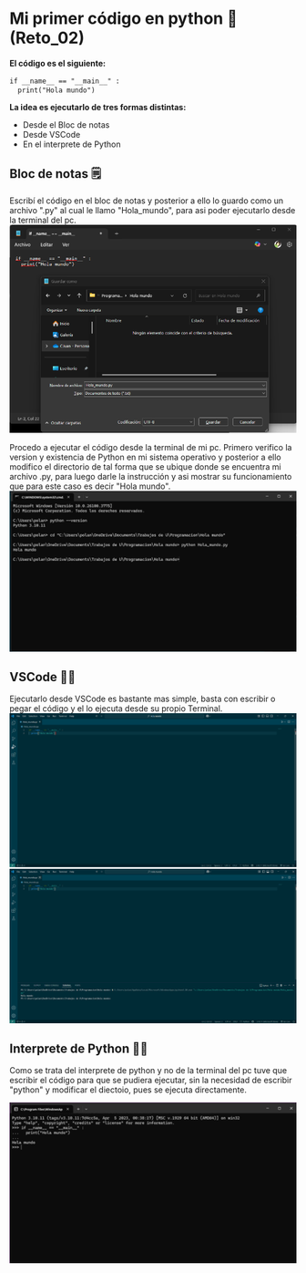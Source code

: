 # Mi primer código en python 🤠(Reto_02)
**El código es el siguiente:**
~~~
if __name__ == "__main__" :
  print("Hola mundo")
~~~
**La idea es ejecutarlo de tres formas distintas:**
- Desde el Bloc de notas
- Desde VSCode
- En el interprete de Python

## Bloc de notas 🗒️

Escribí el código en el bloc de notas y posterior a ello lo guardo como un archivo ".py" al cual le llamo "Hola_mundo", para asi poder ejecutarlo desde la terminal del pc.
![Bloc 1](Caps/cap%20bloc%202.png)

Procedo a ejecutar el código desde la terminal de mi pc.
Primero verifico la version y existencia de Python en mi sistema operativo y posterior a ello modifico el directorio de tal forma que se ubique donde se encuentra mi archivo .py, para luego darle la instrucción y asi mostrar su funcionamiento que para este caso es decir "Hola mundo".
![Bloc 2](Caps/cap%20bloc%203.png)


## VSCode 🔵📝
Ejecutarlo desde VSCode es bastante mas simple, basta con escribir o pegar el código y el lo ejecuta desde su propio Terminal.
![VScode 1](Caps/cap%20vs.png)
![VScode 2](Caps/cap%20vs%202.png)

## Interprete de Python 🧑‍💻
Como se trata del interprete de python y no de la terminal del pc tuve que escribir el código para que se pudiera ejecutar, sin la necesidad de escribir "python" y modificar el diectoio, pues se ejecuta directamente.

![Int de python](Caps/cap%20py.png)
